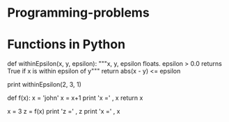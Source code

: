 # Programming-problems
# Functions in Python
def withinEpsilon(x, y, epsilon):
	"""x, y, epsilon floats.  epsilon > 0.0
		returns True if x is within epsilon of y"""
	return abs(x - y) <= epsilon

print withinEpsilon(2, 3, 1)

def f(x):
	x = 'john'
	x = x+1
	print 'x =' , x
	return x

x = 3
z = f(x)
print 'z =' , z
print 'x =' , x
